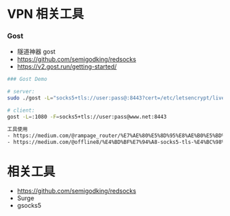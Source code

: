 # VPN 相关工具

### Gost 

- 隧道神器 gost
- https://github.com/semigodking/redsocks
- https://v2.gost.run/getting-started/

```bash
### Gost Demo

# server:
sudo ./gost -L="socks5+tls://user:pass@:8443?cert=/etc/letsencrypt/live/www.net/fullchain.pem&key=/etc/letsencrypt/live/www.net/privkey.pem"

# client: 
gost -L=:1080 -F=socks5+tls://user:pass@www.net:8443

工具使用
- https://medium.com/@rampage_router/%E7%AE%80%E5%8D%95%E8%AE%B0%E5%BD%95%E4%B8%8B-socks5-over-tls-https-and-http2-%E9%9A%A7%E9%81%93%E4%BB%A3%E7%90%86%E7%9A%84%E5%BB%BA%E7%AB%8B-8876d62bafc9
- https://medium.com/@offline8/%E4%BD%BF%E7%94%A8-socks5-tls-%E4%BC%98%E5%8C%96%E7%BD%91%E7%BB%9C-604f7f29193e

```

# 相关工具

- https://github.com/semigodking/redsocks
- Surge 
- gsocks5
